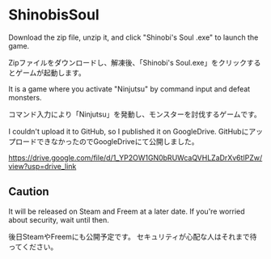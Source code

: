 # ShinobisSoul

Download the zip file, unzip it, and click "Shinobi's Soul .exe" to launch the game.

Zipファイルをダウンロードし、解凍後、「Shinobi's Soul.exe」をクリックするとゲームが起動します。

It is a game where you activate "Ninjutsu" by command input and defeat monsters.

コマンド入力により「Ninjutsu」を発動し、モンスターを討伐するゲームです。

I couldn't upload it to GitHub, so I published it on GoogleDrive.
GitHubにアップロードできなかったのでGoogleDriveにて公開しました。

https://drive.google.com/file/d/1_YP2OW1GN0bRUWcaQVHLZaDrXv6tIPZw/view?usp=drive_link


## Caution
It will be released on Steam and Freem at a later date.
If you're worried about security, wait until then.

後日SteamやFreemにも公開予定です。
セキュリティが心配な人はそれまで待ってください。
